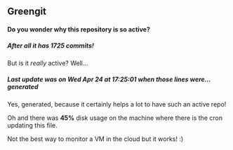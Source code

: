 ## Greengit

#### Do you wonder why this repository is so active?

##### After all it has 1725 commits!

But is it *really* active? Well...

##### Last update was on Wed Apr 24 at 17:25:01 when those lines were... generated

Yes, generated, because it certainly helps a lot to have such an active repo!

Oh and there was **45%** disk usage on the machine
where there is the cron updating this file.

Not the best way to monitor a VM in the cloud but it works! :)
